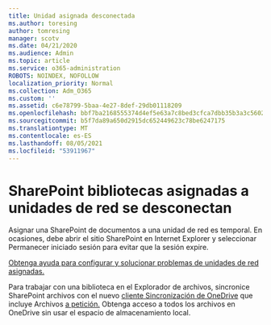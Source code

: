 ```yaml
---
title: Unidad asignada desconectada
ms.author: toresing
author: tomresing
manager: scotv
ms.date: 04/21/2020
ms.audience: Admin
ms.topic: article
ms.service: o365-administration
ROBOTS: NOINDEX, NOFOLLOW
localization_priority: Normal
ms.collection: Adm_O365
ms.custom: ''
ms.assetid: c6e78799-5baa-4e27-8def-29db01118209
ms.openlocfilehash: bbf7ba2168555374d4ef5e63a7c8bed3cfca7dbb35b3a3c5602d3b0d1d2fda0a
ms.sourcegitcommit: b5f7da89a650d2915dc652449623c78be6247175
ms.translationtype: MT
ms.contentlocale: es-ES
ms.lasthandoff: 08/05/2021
ms.locfileid: "53911967"
---
```

# <a name="sharepoint-libraries-mapped-to-network-drives-become-disconnected"></a>SharePoint bibliotecas asignadas a unidades de red se desconectan

Asignar una SharePoint de documentos a una unidad de red es temporal. En ocasiones, debe abrir el sitio SharePoint  en Internet Explorer y seleccionar Permanecer iniciado sesión para evitar que la sesión expire. 
  
[Obtenga ayuda para configurar y solucionar problemas de unidades de red asignadas.](https://docs.microsoft.com/sharepoint/support/administration/troubleshoot-mapped-network-drives)
  
Para trabajar con una biblioteca en el Explorador de archivos, sincronice SharePoint archivos con el nuevo [cliente Sincronización de OneDrive](https://support.office.com/article/6de9ede8-5b6e-4503-80b2-6190f3354a88.aspx) que incluye Archivos [a petición.](https://support.office.com/article/0e6860d3-d9f3-4971-b321-7092438fb38e.aspx) Obtenga acceso a todos los archivos en OneDrive sin usar el espacio de almacenamiento local.
  


